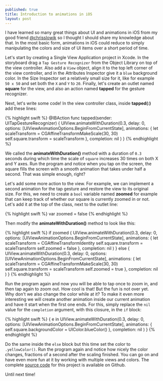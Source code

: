 ```yaml
---
published: true
title: Introduction to animations in iOS
layout: post
---
```

I have learned so many great things about UI and animations in iOS from my good friend [@chrisslowik](https://twitter.com/chrisslowik) so I thought I should share my knowledge about that. In the most basic form, animations in iOS could reduce to simply manipulating the colors and size of UI items over a short period of time.

Let's start by creating a Single View Application project in Xcode. In the storyboard drag a `Tap Gesture Recognizer` from the Object Library on top of the view controller. Also add a `View` object, align it to the top left corner of the view controller, and in the Attributes Inspector give it a `blue` background color. In the Size Inspector set a relatively small size for it, like for example `50 x 50` and set both the `X` and `Y` to `20`. Finally, let's create an outlet named __square__ for the view, and also an action named __tapped__ for the gesture recognizer.

Next, let's write some code! In the view controller class, inside __tapped(:)__ add these lines:

{% highlight swift %}
@IBAction func tapped(sender: UITapGestureRecognizer) {
    UIView.animateWithDuration(0.3, delay: 0, options: [UIViewAnimationOptions.BeginFromCurrentState], animations: {
        let scaleTransform = CGAffineTransformMakeScale(30, 30)
        self.square.transform = scaleTransform
        }, completion: nil
    )
}
{% endhighlight %}

We called the __animateWithDuration()__ method with a duration of `0.3` seconds during which time the scale of `square` increases 30 times on both X and Y axes. Run the program and notice when you tap on the screen, the square fills the screen with a smooth animation that takes under half a second. That was simple enough, right? 

Let's add some more action to the view. For example, we can implement a second animation for the tap gesture and restore the view to its original size. For this, we need to create a `bool` variable named __zoomed__ for example that can keep track of whether our square is currently zoomed in or not. Let's add it at the top of the class, next to the outlet line:

{% highlight swift %}
var zoomed = false
{% endhighlight %}

Then modify the __animateWithDuration()__ method to look like this:

{% highlight swift %}
if zoomed {
    UIView.animateWithDuration(0.3, delay: 0, options: [UIViewAnimationOptions.BeginFromCurrentState], animations: {
        let scaleTransform = CGAffineTransformIdentity
        self.square.transform = scaleTransform
        self.zoomed = false
        }, completion: nil
    )
} else {
    UIView.animateWithDuration(0.3, delay: 0, options: [UIViewAnimationOptions.BeginFromCurrentState], animations: {
        let scaleTransform = CGAffineTransformMakeScale(30, 30)
        self.square.transform = scaleTransform
        self.zoomed = true
        }, completion: nil
    )
}
{% endhighlight %}

Run the program again and now you will be able to tap once to zoom in, and then tap again to zoom out. How cool is that! But the fun is not over yet. Why don't we also change the color while at it? To make it even more interesting we will create another animation inside our current animation and have it start when the first one ends. For this, simply replace the `nil` value for the `completion` argument, with this closure, in the `if` block:

{% highlight swift %}
{ e in
    UIView.animateWithDuration(0.3, delay: 0, options: [UIViewAnimationOptions.BeginFromCurrentState], animations: {
        self.square.backgroundColor = UIColor.blueColor()
        }, completion: nil
    )
}
{% endhighlight %}

Do the same inside the `else` block but this time set the color to `.yellowColor()`. Run the program again and notice how nicely the color changes, fractions of a second after the scaling finished. You can go on and have even more fun at it by working with multiple views and colors. The complete [source code](https://github.com/Swiftor/AnimationIntro) for this project is available on Github.

Until next time!
